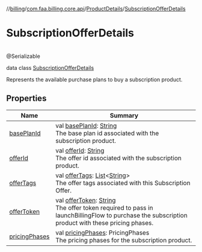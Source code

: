 //[billing](../../../../index.md)/[com.faa.billing.core.api](../../index.md)/[ProductDetails](../index.md)/[SubscriptionOfferDetails](index.md)

# SubscriptionOfferDetails

\
@Serializable

data class [SubscriptionOfferDetails](index.md)

Represents the available purchase plans to buy a subscription product.

## Properties

| Name | Summary |
|---|---|
| [basePlanId](base-plan-id.md) | val [basePlanId](base-plan-id.md): [String](https://kotlinlang.org/api/latest/jvm/stdlib/kotlin/-string/index.html)<br>The base plan id associated with the subscription product. |
| [offerId](offer-id.md) | val [offerId](offer-id.md): [String](https://kotlinlang.org/api/latest/jvm/stdlib/kotlin/-string/index.html)<br>The offer id associated with the subscription product. |
| [offerTags](offer-tags.md) | val [offerTags](offer-tags.md): [List](https://kotlinlang.org/api/latest/jvm/stdlib/kotlin.collections/-list/index.html)&lt;[String](https://kotlinlang.org/api/latest/jvm/stdlib/kotlin/-string/index.html)&gt;<br>The offer tags associated with this Subscription Offer. |
| [offerToken](offer-token.md) | val [offerToken](offer-token.md): [String](https://kotlinlang.org/api/latest/jvm/stdlib/kotlin/-string/index.html)<br>The offer token required to pass in launchBillingFlow to purchase the subscription product with these pricing phases. |
| [pricingPhases](pricing-phases.md) | val [pricingPhases](pricing-phases.md): PricingPhases<br>The pricing phases for the subscription product. |
